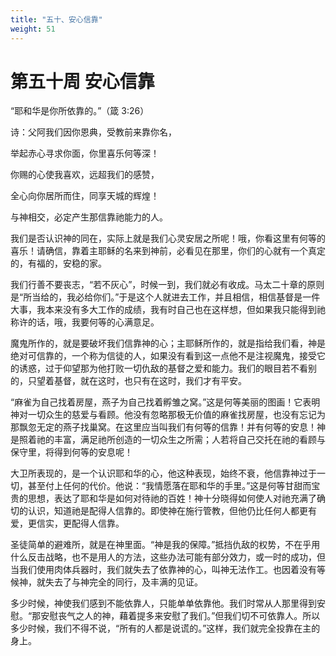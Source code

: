 ```yaml
---
title: "五十、安心信靠"
weight: 51
---
```


# 第五十周 安心信靠

“耶和华是你所依靠的。”（箴 3:26）

诗：父阿我们因你恩典，受教前来靠你名，

举起赤心寻求你面，你里喜乐何等深！

你赐的心使我喜欢，远超我们的感赞，

全心向你居所而住，同享天城的辉煌！

与神相交，必定产生那信靠祂能力的人。

我们是否认识神的同在，实际上就是我们心灵安居之所呢！哦，你看这里有何等的喜乐！请确信，靠着主耶稣的名来到神前，必看见在那里，你们的心就有一个真定的，有福的，安稳的家。

我们行善不要丧志，“若不灰心”，时候一到，我们就必有收成。马太二十章的原则是“所当给的，我必给你们。”于是这个人就进去工作，并且相信，相信基督是一件大事，我本来没有多大工作的成绩，我有时自己也在这样想，但如果我只能得到祂称许的话，哦，我要何等的心满意足。

魔鬼所作的，就是要破坏我们信靠神的心；主耶稣所作的，就是指给我们看，神是绝对可信靠的，一个称为信徒的人，如果没有看到这一点他不是注视魔鬼，接受它的诱惑，过于仰望那为他打败一切仇敌的基督之爱和能力。我们的眼目若不看别的，只望着基督，就在这时，也只有在这时，我们才有平安。

“麻雀为自己找着房屋，燕子为自己找着孵雏之窝。”这是何等美丽的图画！它表明神对一切众生的慈爱与看顾。他没有忽略那极无价值的麻雀找房屋，也没有忘记为那飘忽无定的燕子找巢窝。在这里应当叫我们有何等的信靠！并有何等的安息！神是照着祂的丰富，满足祂所创造的一切众生之所需；人若将自己交托在祂的看顾与保守里，将得到何等的安息呢！

大卫所表现的，是一个认识耶和华的心，他这种表现，始终不衰，他信靠神过于一切，甚至付上任何的代价。他说：“我情愿落在耶和华的手里。”这是何等甘甜而宝贵的思想，表达了耶和华是如何对待祂的百姓！神十分晓得如何使人对祂充满了确切的认识，知道祂是配得人信靠的。即使神在施行管教，但他仍比任何人都更有爱，更信实，更配得人信靠。

圣徒简单的避难所，就是在神里面。“神是我的保障。”抵挡仇敌的权势，不在乎用什么反击战略，也不是用人的方法，这些办法可能有部分效力，或一时的成功，但当我们使用肉体兵器时，我们就失去了依靠神的心，叫神无法作工。也因着没有等候神，就失去了与神完全的同行，及丰满的见证。

多少时候，神使我们感到不能依靠人，只能单单依靠他。我们时常从人那里得到安慰。“那安慰丧气之人的神，藉着提多来安慰了我们。”但我们切不可依靠人。所以多少时候，我们不得不说，“所有的人都是说谎的。”这样，我们就完全投靠在主的身上。
